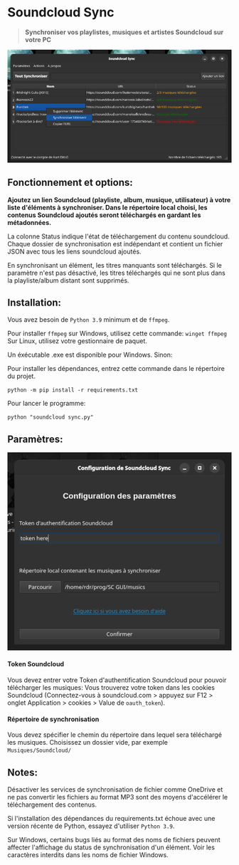# Soundcloud Sync

> **Synchroniser vos playlistes, musiques et artistes Soundcloud sur votre PC**

![screen](ressources/screen1.png)


## Fonctionnement et options:

**Ajoutez un lien Soundcloud (playliste, album, musique, utilisateur) à votre liste d'éléments à synchroniser.
Dans le répertoire local choisi, les contenus Soundcloud ajoutés seront téléchargés en gardant les métadonnées.**

La colonne Status indique l'état de téléchargement du contenu soundcloud.
Chaque dossier de synchronisation est indépendant et contient un fichier JSON avec tous les liens soundcloud ajoutés.

En synchronisant un élément, les titres manquants sont téléchargés.
Si le paramètre n'est pas désactivé, les titres téléchargés qui ne sont plus dans la playliste/album distant sont supprimés.


## Installation:

Vous avez besoin de `Python 3.9` minimum et de `ffmpeg`.

Pour installer `ffmpeg` sur Windows, utilisez cette commande: `winget ffmpeg`
Sur Linux, utilisez votre gestionnaire de paquet.

Un éxécutable .exe est disponible pour Windows. Sinon:

Pour installer les dépendances, entrez cette commande dans le répertoire du projet.

    python -m pip install -r requirements.txt

Pour lancer le programme:

    python "soundcloud sync.py"


## Paramètres:

![screen](ressources/screen2.png)

#### Token Soundcloud
Vous devez entrer votre Token d'authentification Soundcloud pour pouvoir télécharger les musiques:
Vous trouverez votre token dans les cookies Soundcloud
(Connectez-vous à soundcloud.com > appuyez sur F12 > onglet Application > cookies > Value de `oauth_token`).


#### Répertoire de synchronisation
Vous devez spécifier le chemin du répertoire dans lequel sera téléchargé les musiques.
Choisissez un dossier vide, par exemple `Musiques/Soundcloud/`


## Notes:

Désactiver les services de synchronisation de fichier comme OneDrive et ne pas convertir les fichiers au format MP3
sont des moyens d'accélérer le téléchargement des contenus.

Si l'installation des dépendances du requirements.txt échoue avec une version récente de Python, essayez d'utiliser `Python 3.9`.

Sur Windows, certains bugs liés au format des noms de fichiers peuvent affecter l'affichage du status de synchronisation d'un élément.
Voir les caractères interdits dans les noms de fichier Windows.